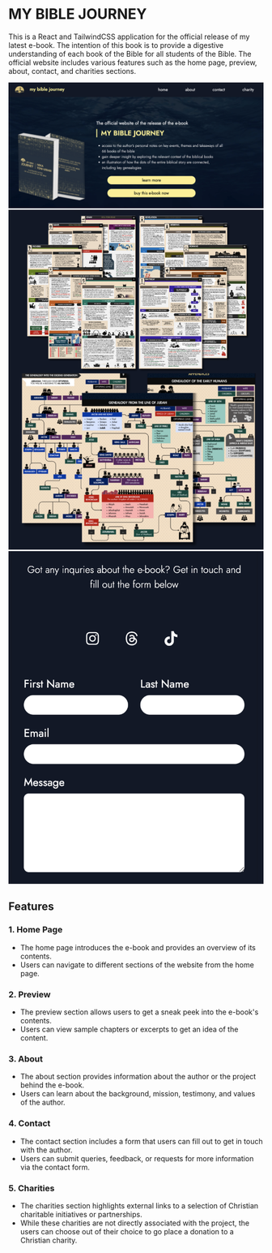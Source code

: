 # MY BIBLE JOURNEY

This is a React and TailwindCSS application for the official release of my latest e-book. The intention of this book is to provide a digestive understanding of each book of the Bible for all students of the Bible. The official website includes various features such as the home page, preview, about, contact, and charities sections.

![home](screenshots/ss-home.png) ![preview](screenshots/ss-preview.png) ![contact](screenshots/ss-contact.png)
## Features

### 1. Home Page
- The home page introduces the e-book and provides an overview of its contents.
- Users can navigate to different sections of the website from the home page.

### 2. Preview
- The preview section allows users to get a sneak peek into the e-book's contents.
- Users can view sample chapters or excerpts to get an idea of the content.

### 3. About
- The about section provides information about the author or the project behind the e-book.
- Users can learn about the background, mission, testimony, and values of the author.

### 4. Contact
- The contact section includes a form that users can fill out to get in touch with the author.
- Users can submit queries, feedback, or requests for more information via the contact form.

### 5. Charities
- The charities section highlights external links to a selection of Christian charitable initiatives or partnerships.
- While these charities are not directly associated with the project, the users can choose out of their choice to go place a donation to a Christian charity.
